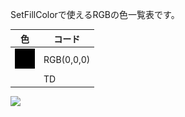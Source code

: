 SetFillColorで使えるRGBの色一覧表です。

|  色  |  コード  |
| ---- | ---- |
|  <img src="./image/black.png"/>  |  RGB(0,0,0)  |
|    |  TD  |
![](/assets/black..png)